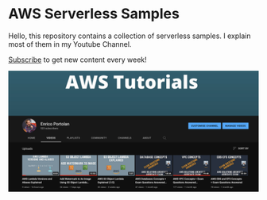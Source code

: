 # AWS Serverless Samples

Hello, this repository contains a collection of serverless samples. I explain most of them in my Youtube Channel. 

[Subscribe](https://www.youtube.com/channel/UCrgmzG2o4xlBYzm7OB7qZFA) to get new content every week!

![Youtube Preview](/images/youtube_channel.png)